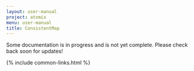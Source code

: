 ```yaml
---
layout: user-manual
project: atomix
menu: user-manual
title: ConsistentMap
---
```


Some documentation is in progress and is not yet complete. Please check back soon for updates!

{% include common-links.html %}
